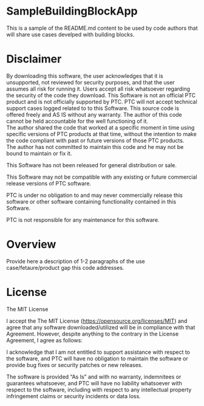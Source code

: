 # SampleBuildingBlockApp

This is a sample of the README.md content to be used by code authors that will share use cases develped with building blocks. 

# Disclaimer
By downloading this software, the user acknowledges that it is unsupported, not reviewed for security purposes, and that the user assumes all risk for running it.
Users accept all risk whatsoever regarding the security of the code they download.
This Software is not an official PTC product and is not officially supported by PTC.
PTC will not accept technical support cases logged related to to this Software.
This source code is offered freely and AS IS without any warranty. 
The author of this code cannot be held accountable for the well functioning of it.  
The author shared the code that worked at a specific moment in time using specific versions of PTC products at that time, without the intention to make the code compliant with past or future versions of those PTC products.  
The author has not committed to maintain this code and he may not be bound to maintain or fix it.

This Software has not been released for general distribution or sale.

This Software may not be compatible with any existing or future commercial release versions of PTC software.

PTC is under no obligation to and may never commercially release this software or other software containing functionality contained in this Software.

PTC is not responsible for any maintenance for this software.

# Overview
Provide here a description of 1-2 paragraphs of the use case/fetaure/product gap this code addresses.     

# License
The MIT License

I accept the The MIT License (https://opensource.org/licenses/MIT) and agree that any software downloaded/utilized will be in compliance with that Agreement. However, despite anything to the contrary in the License Agreement, I agree as follows:

I acknowledge that I am not entitled to support assistance with respect to the software, and PTC will have no obligation to maintain the software or provide bug fixes or security patches or new releases.

The software is provided “As Is” and with no warranty, indemnitees or guarantees whatsoever, and PTC will have no liability whatsoever with respect to the software, including with respect to any intellectual property infringement claims or security incidents or data loss.
